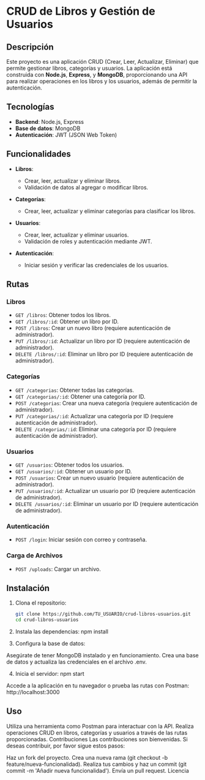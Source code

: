 # CRUD de Libros y Gestión de Usuarios

## Descripción

Este proyecto es una aplicación CRUD (Crear, Leer, Actualizar, Eliminar) que permite gestionar libros, categorías y usuarios. La aplicación está construida con **Node.js**, **Express**, y **MongoDB**, proporcionando una API para realizar operaciones en los libros y los usuarios, además de permitir la autenticación.

## Tecnologías

- **Backend**: Node.js, Express
- **Base de datos**: MongoDB
- **Autenticación**: JWT (JSON Web Token)

## Funcionalidades

- **Libros**:
  - Crear, leer, actualizar y eliminar libros.
  - Validación de datos al agregar o modificar libros.

- **Categorías**:
  - Crear, leer, actualizar y eliminar categorías para clasificar los libros.

- **Usuarios**:
  - Crear, leer, actualizar y eliminar usuarios.
  - Validación de roles y autenticación mediante JWT.

- **Autenticación**:
  - Iniciar sesión y verificar las credenciales de los usuarios.

## Rutas

### Libros

- `GET /libros`: Obtener todos los libros.
- `GET /libros/:id`: Obtener un libro por ID.
- `POST /libros`: Crear un nuevo libro (requiere autenticación de administrador).
- `PUT /libros/:id`: Actualizar un libro por ID (requiere autenticación de administrador).
- `DELETE /libros/:id`: Eliminar un libro por ID (requiere autenticación de administrador).

### Categorías

- `GET /categorias`: Obtener todas las categorías.
- `GET /categorias/:id`: Obtener una categoría por ID.
- `POST /categorias`: Crear una nueva categoría (requiere autenticación de administrador).
- `PUT /categorias/:id`: Actualizar una categoría por ID (requiere autenticación de administrador).
- `DELETE /categorias/:id`: Eliminar una categoría por ID (requiere autenticación de administrador).

### Usuarios

- `GET /usuarios`: Obtener todos los usuarios.
- `GET /usuarios/:id`: Obtener un usuario por ID.
- `POST /usuarios`: Crear un nuevo usuario (requiere autenticación de administrador).
- `PUT /usuarios/:id`: Actualizar un usuario por ID (requiere autenticación de administrador).
- `DELETE /usuarios/:id`: Eliminar un usuario por ID (requiere autenticación de administrador).

### Autenticación

- `POST /login`: Iniciar sesión con correo y contraseña.

### Carga de Archivos

- `POST /uploads`: Cargar un archivo.

## Instalación

1. Clona el repositorio:
   ```bash
   git clone https://github.com/TU_USUARIO/crud-libros-usuarios.git
   cd crud-libros-usuarios


2. Instala las dependencias:
npm install

3. Configura la base de datos:

Asegúrate de tener MongoDB instalado y en funcionamiento.
Crea una base de datos y actualiza las credenciales en el archivo .env.

4. Inicia el servidor:
npm start

Accede a la aplicación en tu navegador o prueba las rutas con Postman: http://localhost:3000

## Uso
Utiliza una herramienta como Postman para interactuar con la API.
Realiza operaciones CRUD en libros, categorías y usuarios a través de las rutas proporcionadas.
Contribuciones
Las contribuciones son bienvenidas. Si deseas contribuir, por favor sigue estos pasos:

Haz un fork del proyecto.
Crea una nueva rama (git checkout -b feature/nueva-funcionalidad).
Realiza tus cambios y haz un commit (git commit -m 'Añadir nueva funcionalidad').
Envía un pull request.
Licencia
